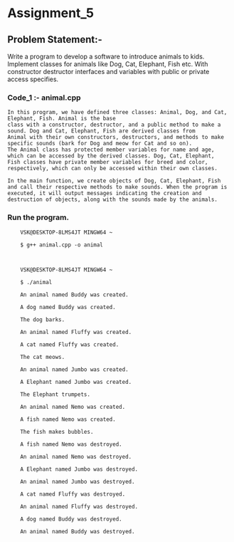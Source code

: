 
# Assignment_5

## Problem Statement:-

Write a program to develop a software to introduce animals to kids. Implement classes for 
animals like Dog, Cat, Elephant, Fish etc. With constructor destructor interfaces and 
variables with public or private access specifies.

### Code_1 :- animal.cpp

	In this program, we have defined three classes: Animal, Dog, and Cat, Elephant, Fish. Animal is the base 
	class with a constructor, destructor, and a public method to make a sound. Dog and Cat, Elephant, Fish are derived classes from 
	Animal with their own constructors, destructors, and methods to make specific sounds (bark for Dog and meow for Cat and so on). 
	The Animal class has protected member variables for name and age, which can be accessed by the derived classes. Dog, Cat, Elephant,
	Fish classes have private member variables for breed and color, respectively, which can only be accessed within their own classes.

	In the main function, we create objects of Dog, Cat, Elephant, Fish and call their respective methods to make sounds. When the program is
	executed, it will output messages indicating the creation and destruction of objects, along with the sounds made by the animals.

### Run the program.


		VSK@DESKTOP-8LMS4JT MINGW64 ~

		$ g++ animal.cpp -o animal



		VSK@DESKTOP-8LMS4JT MINGW64 ~

		$ ./animal

		An animal named Buddy was created.

		A dog named Buddy was created.

		The dog barks.

		An animal named Fluffy was created.

		A cat named Fluffy was created.

		The cat meows.

		An animal named Jumbo was created.

		A Elephant named Jumbo was created.

		The Elephant trumpets.

		An animal named Nemo was created.

		A fish named Nemo was created.

		The fish makes bubbles.

		A fish named Nemo was destroyed.

		An animal named Nemo was destroyed.

		A Elephant named Jumbo was destroyed.

		An animal named Jumbo was destroyed.

		A cat named Fluffy was destroyed.

		An animal named Fluffy was destroyed.

		A dog named Buddy was destroyed.

		An animal named Buddy was destroyed.




